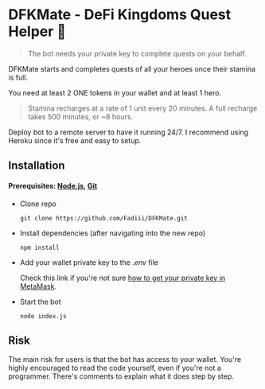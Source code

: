 # DFKMate - DeFi Kingdoms Quest Helper 🎉
  >  The bot needs your private key to complete quests on your behalf.

  DFKMate starts and completes quests of all your heroes once their stamina is full.
  
  You need at least 2 ONE tokens in your wallet and at least 1 hero.
  
  > Stamina recharges at a rate of 1 unit every 20 minutes. A full recharge takes 500 minutes, or ~8 hours.
  
  Deploy bot to a remote server to have it running 24/7. I recommend using Heroku since it's free and easy to setup.
  
## Installation
#### Prerequisites: [Node.js](https://nodejs.org/en/download/), [Git](https://git-scm.com/downloads)
  - Clone repo
    ```
    git clone https://github.com/Fadiii/DFKMate.git
    ```
  - Install dependencies (after navigating into the new repo)
    ```
    npm install
    ```
  - Add your wallet private key to the *.env* file

    Check this link if you're not sure [how to get your private key in MetaMask](https://metamask.zendesk.com/hc/en-us/articles/360015289632-How-to-Export-an-Account-Private-Key).
  - Start the bot
    ```
    node index.js
    ```
## Risk
The main risk for users is that the bot has access to your wallet. You're highly encouraged to read the code yourself, even if you're not a programmer. There's comments to explain what it does step by step. 
